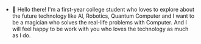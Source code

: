 - 👋 Hello there! I'm a first-year college student who loves to explore about
  the future technology like Al, Robotics, Quantum Computer and
  I want to be a magician who solves the real-life problems with Computer.
  And I will feel happy to be work with you who loves the technology as much as I do.

<!---
ItShivm/ItShivm is a ✨ special ✨ repository because its `README.md` (this file) appears on your GitHub profile.
You can click the Preview link to take a look at your changes.
--->
